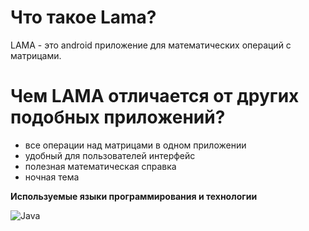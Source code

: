 # Что такое Lama?
LAMA - это android приложение для математических операций с матрицами.

# Чем LAMA отличается от других подобных приложений?
- все операции над матрицами в одном приложении
- удобный для пользователей интерфейс
- полезная математическая справка
- ночная тема

**Используемые языки программирования и технологии**

![Java](https://img.shields.io/badge/-Java-000000?style=flat&logo=Java&logoColor=007396)
